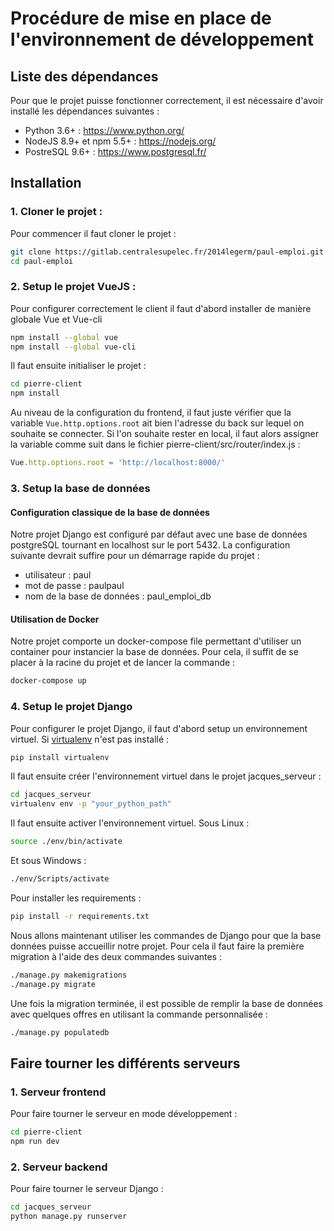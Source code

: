 # Procédure de mise en place de l'environnement de développement

## Liste des dépendances

Pour que le projet puisse fonctionner correctement, il est nécessaire d'avoir installé les dépendances suivantes :
- Python 3.6+ : https://www.python.org/
- NodeJS 8.9+ et npm 5.5+ : https://nodejs.org/
- PostreSQL 9.6+ : https://www.postgresql.fr/

## Installation

### 1. Cloner le projet :

Pour commencer il faut cloner le projet :

```sh
git clone https://gitlab.centralesupelec.fr/2014legerm/paul-emploi.git
cd paul-emploi
```

### 2. Setup le projet VueJS :

Pour configurer correctement le client il faut d'abord installer de manière globale Vue et Vue-cli

```sh
npm install --global vue
npm install --global vue-cli
```

Il faut ensuite initialiser le projet :

```sh
cd pierre-client
npm install
```

Au niveau de la configuration du frontend, il faut juste vérifier que la variable `Vue.http.options.root` ait bien l'adresse du back sur lequel on souhaite se connecter. Si l'on souhaite rester en local, il faut alors assigner la variable comme suit dans le fichier pierre-client/src/router/index.js :

```js
Vue.http.options.root = 'http://localhost:8000/'
```

### 3. Setup la base de données

#### Configuration classique de la base de données

Notre projet Django est configuré par défaut avec une base de données postgreSQL tournant en localhost sur le port 5432. La configuration suivante devrait suffire pour un démarrage rapide du projet :

- utilisateur : paul
- mot de passe : paulpaul
- nom de la base de données : paul_emploi_db

#### Utilisation de Docker

Notre projet comporte un docker-compose file permettant d'utiliser un container pour instancier la base de données. Pour cela, il suffit de se placer à la racine du projet et de lancer la commande :

```sh
docker-compose up
```

### 4. Setup le projet Django

Pour configurer le projet Django, il faut d'abord setup un environnement virtuel. Si [virtualenv](https://virtualenv.pypa.io/en/stable/) n'est pas installé :

```sh
pip install virtualenv
```

Il faut ensuite créer l'environnement virtuel dans le projet jacques_serveur :

```sh
cd jacques_serveur
virtualenv env -p "your_python_path"
```

Il faut ensuite activer l'environnement virtuel. Sous Linux :

```sh
source ./env/bin/activate
```

Et sous Windows :

```sh
./env/Scripts/activate
```

Pour installer les requirements :

```sh
pip install -r requirements.txt
```

Nous allons maintenant utiliser les commandes de Django pour que la base données puisse accueillir notre projet. Pour cela il faut faire la première migration à l'aide des deux commandes suivantes :

```sh
./manage.py makemigrations
./manage.py migrate
```

Une fois la migration terminée, il est possible de remplir la base de données avec quelques offres en utilisant la commande personnalisée :

```sh
./manage.py populatedb
```

## Faire tourner les différents serveurs

### 1. Serveur frontend

Pour faire tourner le serveur en mode développement :

```sh
cd pierre-client
npm run dev
```

### 2. Serveur backend

Pour faire tourner le serveur Django :

```sh
cd jacques_serveur
python manage.py runserver
```